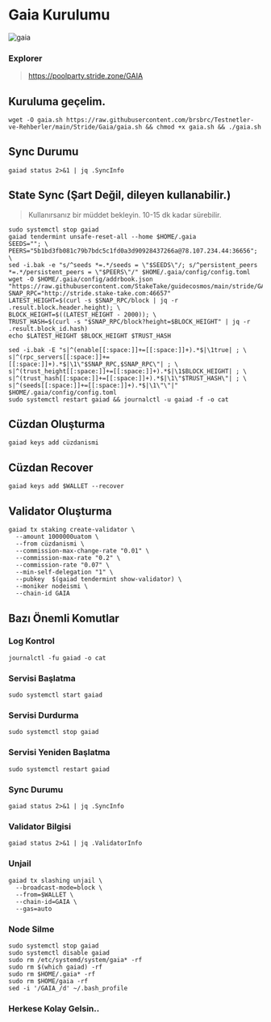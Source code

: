 # Gaia Kurulumu

![gaia](https://user-images.githubusercontent.com/107190154/185763121-70192b82-f639-4f90-b2f9-f696d5a0c0d8.png)

### Explorer
> https://poolparty.stride.zone/GAIA

## Kuruluma geçelim.
```
wget -O gaia.sh https://raw.githubusercontent.com/brsbrc/Testnetler-ve-Rehberler/main/Stride/Gaia/gaia.sh && chmod +x gaia.sh && ./gaia.sh
```

## Sync Durumu 
```
gaiad status 2>&1 | jq .SyncInfo
```

## State Sync (Şart Değil, dileyen kullanabilir.)
> Kullanırsanız bir müddet bekleyin. 10-15 dk kadar sürebilir.

```
sudo systemctl stop gaiad
gaiad tendermint unsafe-reset-all --home $HOME/.gaia
SEEDS=""; \
PEERS="5b1bd3fb081c79b7bdc5c1fd0a3d90928437266a@78.107.234.44:36656"; \
sed -i.bak -e "s/^seeds *=.*/seeds = \"$SEEDS\"/; s/^persistent_peers *=.*/persistent_peers = \"$PEERS\"/" $HOME/.gaia/config/config.toml
wget -O $HOME/.gaia/config/addrbook.json "https://raw.githubusercontent.com/StakeTake/guidecosmos/main/stride/GAIA/addrbook.json"
SNAP_RPC="http://stride.stake-take.com:46657"
LATEST_HEIGHT=$(curl -s $SNAP_RPC/block | jq -r .result.block.header.height); \
BLOCK_HEIGHT=$((LATEST_HEIGHT - 2000)); \
TRUST_HASH=$(curl -s "$SNAP_RPC/block?height=$BLOCK_HEIGHT" | jq -r .result.block_id.hash)
echo $LATEST_HEIGHT $BLOCK_HEIGHT $TRUST_HASH

sed -i.bak -E "s|^(enable[[:space:]]+=[[:space:]]+).*$|\1true| ; \
s|^(rpc_servers[[:space:]]+=[[:space:]]+).*$|\1\"$SNAP_RPC,$SNAP_RPC\"| ; \
s|^(trust_height[[:space:]]+=[[:space:]]+).*$|\1$BLOCK_HEIGHT| ; \
s|^(trust_hash[[:space:]]+=[[:space:]]+).*$|\1\"$TRUST_HASH\"| ; \
s|^(seeds[[:space:]]+=[[:space:]]+).*$|\1\"\"|" $HOME/.gaia/config/config.toml
sudo systemctl restart gaiad && journalctl -u gaiad -f -o cat
```

## Cüzdan Oluşturma
```
gaiad keys add cüzdanismi
```
## Cüzdan Recover
```
gaiad keys add $WALLET --recover
```
## Validator Oluşturma

```
gaiad tx staking create-validator \
  --amount 1000000uatom \
  --from cüzdanismi \
  --commission-max-change-rate "0.01" \
  --commission-max-rate "0.2" \
  --commission-rate "0.07" \
  --min-self-delegation "1" \
  --pubkey  $(gaiad tendermint show-validator) \
  --moniker nodeismi \
  --chain-id GAIA
```

## Bazı Önemli Komutlar
### Log Kontrol
```
journalctl -fu gaiad -o cat
```

### Servisi Başlatma
```
sudo systemctl start gaiad
```

### Servisi Durdurma
```
sudo systemctl stop gaiad
```

### Servisi Yeniden Başlatma
```
sudo systemctl restart gaiad
```

### Sync Durumu
```
gaiad status 2>&1 | jq .SyncInfo
```
### Validator Bilgisi
```
gaiad status 2>&1 | jq .ValidatorInfo
```
### Unjail 
```
gaiad tx slashing unjail \
  --broadcast-mode=block \
  --from=$WALLET \
  --chain-id=GAIA \
  --gas=auto
```
### Node Silme
```
sudo systemctl stop gaiad
sudo systemctl disable gaiad
sudo rm /etc/systemd/system/gaia* -rf
sudo rm $(which gaiad) -rf
sudo rm $HOME/.gaia* -rf
sudo rm $HOME/gaia -rf
sed -i '/GAIA_/d' ~/.bash_profile
```

### Herkese Kolay Gelsin..
